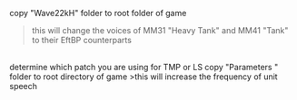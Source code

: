 copy
"Wave22kH" folder to root folder of game
>this will change the voices of MM31 "Heavy Tank" and MM41 "Tank" to their EftBP counterparts
</br>
determine which patch you are using for TMP or LS
copy
"Parameters " folder to root directory of game
>this will increase the frequency of unit speech
